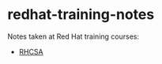 redhat-training-notes
=====================

Notes taken at Red Hat training courses:

* [RHCSA](RHCSA)
